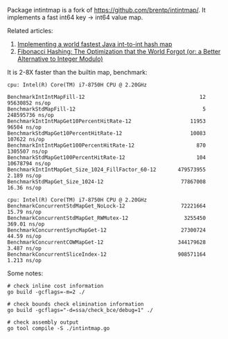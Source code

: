 Package intintmap is a fork of https://github.com/brentp/intintmap/.
It implements a fast int64 key -> int64 value map.

Related articles:

1. [Implementing a world fastest Java int-to-int hash map](http://java-performance.info/implementing-world-fastest-java-int-to-int-hash-map/)
1. [Fibonacci Hashing: The Optimization that the World Forgot (or: a Better Alternative to Integer Modulo)](https://probablydance.com/2018/06/16/fibonacci-hashing-the-optimization-that-the-world-forgot-or-a-better-alternative-to-integer-modulo/)

It is 2-8X faster than the builtin map, benchmark:

```text
cpu: Intel(R) Core(TM) i7-8750H CPU @ 2.20GHz

BenchmarkIntIntMapFill-12                                     12          95630852 ns/op
BenchmarkStdMapFill-12                                         5         248595736 ns/op
BenchmarkIntIntMapGet10PercentHitRate-12                   11953             96504 ns/op
BenchmarkStdMapGet10PercentHitRate-12                      10083            107622 ns/op
BenchmarkIntIntMapGet100PercentHitRate-12                    870           1305507 ns/op
BenchmarkStdMapGet100PercentHitRate-12                       104          10678794 ns/op
BenchmarkIntIntMapGet_Size_1024_FillFactor_60-12       479573955                 2.189 ns/op
BenchmarkStdMapGet_Size_1024-12                         77867008                16.36 ns/op

cpu: Intel(R) Core(TM) i7-8750H CPU @ 2.20GHz
BenchmarkConcurrentStdMapGet_NoLock-12                  72221664                15.79 ns/op
BenchmarkConcurrentStdMapGet_RWMutex-12                  3255450               369.01 ns/op
BenchmarkConcurrentSyncMapGet-12                        27300724                44.59 ns/op
BenchmarkConcurrentCOWMapGet-12                        344179628                 3.487 ns/op
BenchmarkConcurrentSliceIndex-12                       908571164                 1.213 ns/op
```

Some notes:

```shell
# check inline cost information
go build -gcflags=-m=2 ./

# check bounds check elimination information
go build -gcflags="-d=ssa/check_bce/debug=1" ./

# check assembly output
go tool compile -S ./intintmap.go
```
